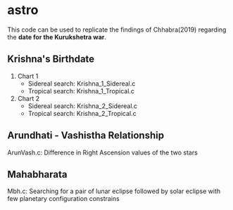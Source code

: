# astro

This code can be used to replicate the findings of Chhabra(2019) regarding the **date for the Kurukshetra war**. 

## Krishna's Birthdate

1. Chart 1
   - Sidereal search: Krishna_1_Sidereal.c
   - Tropical search: Krishna_1_Tropical.c
2. Chart 2
   - Sidereal search: Krishna_2_Sidereal.c
   - Tropical search: Krishna_2_Tropical.c

## Arundhati - Vashistha Relationship
  
  ArunVash.c: Difference in Right Ascension values of the two stars

## Mahabharata

  Mbh.c: Searching for a pair of lunar eclipse followed by solar eclipse with few planetary configuration constrains


